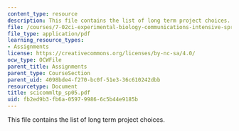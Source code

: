 ```yaml
---
content_type: resource
description: This file contains the list of long term project choices.
file: /courses/7-02ci-experimental-biology-communications-intensive-spring-2005/fb2ed9b3fb6a059799866c5b44e9185b_scicommltp_sp05.pdf
file_type: application/pdf
learning_resource_types:
- Assignments
license: https://creativecommons.org/licenses/by-nc-sa/4.0/
ocw_type: OCWFile
parent_title: Assignments
parent_type: CourseSection
parent_uid: 4098bde4-f270-bc0f-51e3-36c610242dbb
resourcetype: Document
title: scicommltp_sp05.pdf
uid: fb2ed9b3-fb6a-0597-9986-6c5b44e9185b
---
```

This file contains the list of long term project choices.